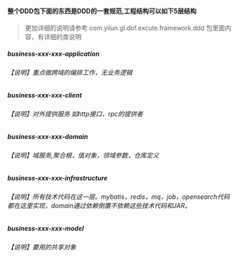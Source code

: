 

#### 整个DDD包下面的东西是DDD的一套规范,工程结构可以如下5层结构
> 更加详细的说明请参考 com.yilun.gl.dof.excute.framework.ddd 包里面内容，有详细的类说明
##### business-xxx-xxx-application
###### 【说明】重点做跨域的编排工作，无业务逻辑
##### business-xxx-xxx-client
###### 【说明】对外提供服务 如http接口，rpc的提供者
##### business-xxx-xxx-domain
###### 【说明】域服务,聚合根，值对象，领域参数，仓库定义
##### business-xxx-xxx-infrastructure
###### 【说明】所有技术代码在这一层。mybatis，redis，mq，job，opensearch代码都在这里实现，domain通过依赖倒置不依赖这些技术代码和JAR。
##### business-xxx-xxx-model
###### 【说明】要用的共享对象



